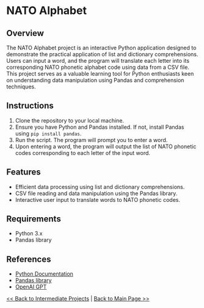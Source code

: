 # NATO Alphabet

## Overview
The NATO Alphabet project is an interactive Python application designed to demonstrate the practical application of list and dictionary comprehensions. Users can input a word, and the program will translate each letter into its corresponding NATO phonetic alphabet code using data from a CSV file. This project serves as a valuable learning tool for Python enthusiasts keen on understanding data manipulation using Pandas and comprehension techniques.

## Instructions
1. Clone the repository to your local machine.
2. Ensure you have Python and Pandas installed. If not, install Pandas using `pip install pandas`.
3. Run the script. The program will prompt you to enter a word.
4. Upon entering a word, the program will output the list of NATO phonetic codes corresponding to each letter of the input word.

## Features
- Efficient data processing using list and dictionary comprehensions.
- CSV file reading and data manipulation using the Pandas library.
- Interactive user input to translate words to NATO phonetic codes.

## Requirements
- Python 3.x
- Pandas library

## References

- [Python Documentation](https://docs.python.org/3/)
- [Pandas library](https://pandas.pydata.org/)
- [OpenAI GPT](https://www.openai.com/)

[<< Back to Intermediate Projects](https://github.com/ErkanHatipoglu/100-days-of-code/tree/main/intermediate_projects) | [Back to Main Page >>](https://github.com/ErkanHatipoglu/100-days-of-code)
